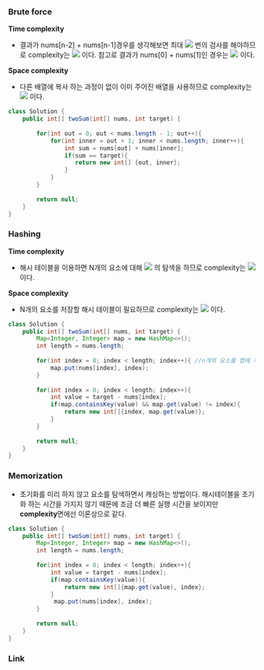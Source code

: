 ### Brute force

**Time complexity**

* 결과가 nums[n-2] + nums[n-1]경우를 생각해보면 최대 <img src="https://render.githubusercontent.com/render/math?math=n(n-1)/2"> 번의 검사를 해야하므로 complexity는 <img src="https://render.githubusercontent.com/render/math?math=O(n^2)"> 이다.  참고로 결과가 nums[0] + nums[1]인 경우는 <img src="https://render.githubusercontent.com/render/math?math=\Omega(1)"> 이다.

**Space complexity**

* 다른 배열에 복사 하는 과정이 없이 이미 주어진 배열을 사용하므로 complexity는 <img src="https://render.githubusercontent.com/render/math?math=O(1)"> 이다.

```java
class Solution {
    public int[] twoSum(int[] nums, int target) {
       
        for(int out = 0; out < nums.length - 1; out++){
            for(int inner = out + 1; inner < nums.length; inner++){
                int sum = nums[out] + nums[inner];
                if(sum == target){
                   return new int[] {out, inner};
                }
            }
        }
        
        return null;
    }
}
```



### Hashing

**Time complexity**

* 해시 테이블을 이용하면 N개의 요소에 대해 <img src="https://render.githubusercontent.com/render/math?math=O(1)"> 의 탐색을 하므로 complexity는 <img src="https://render.githubusercontent.com/render/math?math=O(n)"> 이다.

**Space complexity**

* N개의 요소를 저장할 해시 테이블이 필요하므로  complexity는 <img src="https://render.githubusercontent.com/render/math?math=O(n)"> 이다.

```java
class Solution {
    public int[] twoSum(int[] nums, int target) {
        Map<Integer, Integer> map = new HashMap<>();
        int length = nums.length;
        
        for(int index = 0; index < length; index++){ //n개의 요소를 멥에 저장
            map.put(nums[index], index);
        }
        
        for(int index = 0; index < length; index++){
            int value = target - nums[index];
            if(map.containsKey(value) && map.get(value) != index){
                return new int[]{index, map.get(value)};
            }
        }
        
        return null;
    }
}
```



### Memorization

* 초기화를 미리 하지 않고 요소를 탐색하면서 캐싱하는 방법이다.  해시테이블을 초기화 하는 시간을 가지지 않기 때문에 조금 더 빠른 실행 시간을 보이지만 **complexity**면에선 이론상으로 같다.

```java
class Solution {
    public int[] twoSum(int[] nums, int target) {
        Map<Integer, Integer> map = new HashMap<>();
        int length = nums.length;
       
        for(int index = 0; index < length; index++){
            int value = target - nums[index];
            if(map.containsKey(value)){
                return new int[]{map.get(value), index};
            }
             map.put(nums[index], index);
        }
        
        return null;
    }
}
```



### Link

